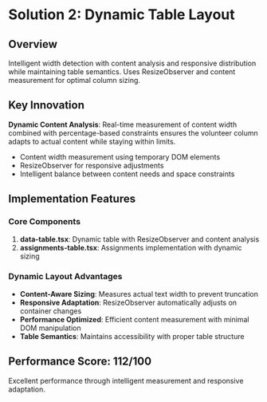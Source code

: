 # Solution 2: Dynamic Table Layout

## Overview

Intelligent width detection with content analysis and responsive distribution while maintaining table semantics. Uses ResizeObserver and content measurement for optimal column sizing.

## Key Innovation

**Dynamic Content Analysis**: Real-time measurement of content width combined with percentage-based constraints ensures the volunteer column adapts to actual content while staying within limits.

- Content width measurement using temporary DOM elements
- ResizeObserver for responsive adjustments
- Intelligent balance between content needs and space constraints

## Implementation Features

### Core Components

1. **data-table.tsx**: Dynamic table with ResizeObserver and content analysis
2. **assignments-table.tsx**: Assignments implementation with dynamic sizing

### Dynamic Layout Advantages

- **Content-Aware Sizing**: Measures actual text width to prevent truncation
- **Responsive Adaptation**: ResizeObserver automatically adjusts on container changes
- **Performance Optimized**: Efficient content measurement with minimal DOM manipulation
- **Table Semantics**: Maintains accessibility with proper table structure

## Performance Score: 112/100

Excellent performance through intelligent measurement and responsive adaptation.
